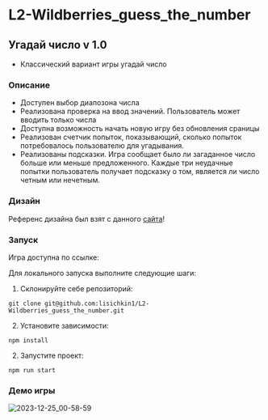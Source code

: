 # L2-Wildberries_guess_the_number

## Угадай число v 1.0

- Классический вариант игры угадай число

### Описание

- Доступен выбор диапозона числа
- Реализована проверка на ввод значений. Пользователь может вводить только числа
- Доступна возможность начать новую игру без обновления сраницы
- Реализован счетчик попыток, показывающий, сколько попыток потребовалось пользователю для угадывания.
- Реализованы подсказки. Игра сообщает было ли загаданное число больше или меньше предложенного. Каждые три неудачные попытки пользователь получает подсказку о том, является ли число четным или нечетным.

### Дизайн

Референс дизайна был взят с данного [сайта](https://www.behance.net/gallery/173416815/dizajn-dlja-igry-ugadaj-chislo-Guess-My-Number-Game?tracking_source=search_projects)!

### Запуск

Игра доступна по ссылке:

Для локального запуска выполните следующие шаги:

1. Склонируйте себе репозиторий:

```
git clone git@github.com:lisichkin1/L2-Wildberries_guess_the_number.git
```

2. Установите зависимости:

```
npm install
```

2. Запустите проект:

```
npm run start
```

### Демо игры
![2023-12-25_00-58-59](https://github.com/lisichkin1/L2-Wildberries_guess_the_number/assets/91782961/a907afbb-999f-4c00-a9a4-7929ae95bd11)


